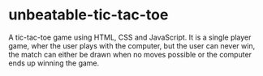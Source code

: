 # unbeatable-tic-tac-toe
A tic-tac-toe game using HTML, CSS and JavaScript.
It is a single player game, wher the user plays with the computer, 
but the user can never win, the match can either be drawn when no moves possible
or the computer ends up winning the game.
